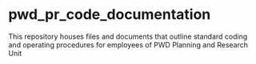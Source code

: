 # pwd_pr_code_documentation
This repository houses files and documents that outline standard coding and operating procedures for employees of PWD Planning and Research Unit
